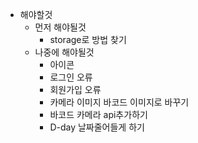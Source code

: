 - 해야할것
  - 먼저 해야될것
    - storage로 방법 찾기 
  - 나중에 해야될것
    - 아이콘
    - 로그인 오류
    - 회원가입 오류
    - 카메라 이미지 바코드 이미지로 바꾸기
    - 바코드 카메라 api추가하기
    - D-day 날짜줄어들게 하기
